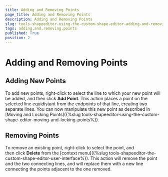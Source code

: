 ```yaml
---
title: Adding and Removing Points
page_title: Adding and Removing Points
description: Adding and Removing Points
slug: tools-shapeeditor-using-the-custom-shape-editor-adding-and-removing-points
tags: adding,and,removing,points
published: True
position: 2
---
```


# Adding and Removing Points



## Adding New Points

To add new points, right-click to select the line to which your new point will be added, and then click __Add Point__. This action places a point on the selected line equidistant from the endpoints of that line, creating two separate lines. You can now manipulate this new point as described in [Moving and Locking Points]({%slug tools-shapeeditor-using-the-custom-shape-editor-moving-and-locking-points%}).

## Removing Points

To remove an existing point, right-click to select the point, and then click __Delete__ from the [context menu]({%slug tools-shapeeditor-the-custom-shape-editor-user-interface%}). This action will remove the point and the two connecting lines, and will replace them with a new line connecting the points adjacent to the one removed.


